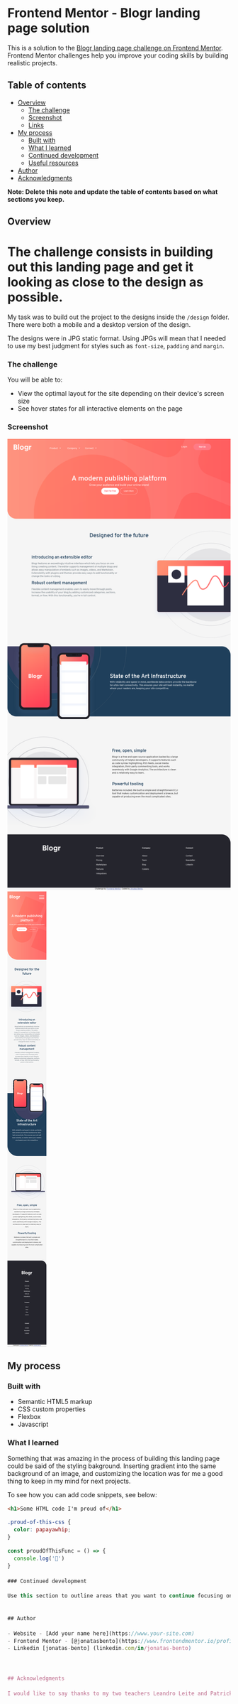 # Frontend Mentor - Blogr landing page solution

This is a solution to the [Blogr landing page challenge on Frontend Mentor](https://www.frontendmentor.io/challenges/blogr-landing-page-EX2RLAApP). Frontend Mentor challenges help you improve your coding skills by building realistic projects. 

## Table of contents

- [Overview](#overview)
  - [The challenge](#the-challenge)
  - [Screenshot](#screenshot)
  - [Links](#links)
- [My process](#my-process)
  - [Built with](#built-with)
  - [What I learned](#what-i-learned)
  - [Continued development](#continued-development)
  - [Useful resources](#useful-resources)
- [Author](#author)
- [Acknowledgments](#acknowledgments)

**Note: Delete this note and update the table of contents based on what sections you keep.**

## Overview

The challenge consists in building out this landing page and get it looking as close to the design as possible.
=======

My task was to build out the project to the designs inside the `/design` folder. There were both a mobile and a desktop version of the design. 

The designs were in JPG static format. Using JPGs will mean that I needed to use my best judgment for styles such as `font-size`, `padding` and `margin`.

### The challenge

You will be able to:

- View the optimal layout for the site depending on their device's screen size
- See hover states for all interactive elements on the page

### Screenshot

![image](./screenshot/desktopscreenshot.png)
![image](./screenshot/mobilescreenshot.png)



## My process

### Built with

- Semantic HTML5 markup
- CSS custom properties
- Flexbox
- Javascript


### What I learned

Something that was amazing in the process of building this landing page could be said of the styling bakground. Inserting gradient into the same background of an image, and customizing the location was for me a good thing to keep in my mind for next projects.

To see how you can add code snippets, see below:

```html
<h1>Some HTML code I'm proud of</h1>
```
```css
.proud-of-this-css {
  color: papayawhip;
}
```
```js
const proudOfThisFunc = () => {
  console.log('🎉')
}

### Continued development

Use this section to outline areas that you want to continue focusing on in future projects. These could be concepts you're still not completely comfortable with or techniques you found useful that you want to refine and perfect.


## Author

- Website - [Add your name here](https://www.your-site.com)
- Frontend Mentor - [@jonatasbento](https://www.frontendmentor.io/profile/yourusername)
- Linkedin [jonatas-bento] (linkedin.com/in/jonatas-bento)



## Acknowledgments

I would like to say thanks to my two teachers Leandro Leite and Patrick Reis. They have been encouraging me to move forward providing almost everything I need to go ahead! Thank you guys!
